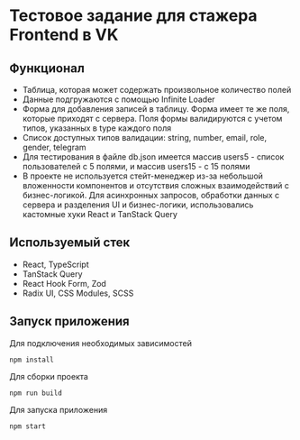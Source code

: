 # Тестовое задание для стажера Frontend в VK

## Функционал

- Таблица, которая может содержать произвольное количество полей
- Данные подгружаются с помощью Infinite Loader
- Форма для добавления записей в таблицу. Форма имеет те же поля, которые приходят с сервера. Поля формы валидируются с учетом типов, указанных в type каждого поля
- Список доступных типов валидации: string, number, email, role, gender, telegram
- Для тестирования в файле db.json имеется массив users5 - список пользователей с 5 полями, и массив users15 - с 15 полями
- В проекте не используется стейт-менеджер из-за небольшой вложенности компонентов и отсутствия сложных взаимодействий с бизнес-логикой. Для асинхронных запросов, обработки данных с сервера и разделения UI и бизнес-логики, использовались кастомные хуки React и TanStack Query 

## Используемый стек

- React, TypeScript
- TanStack Query
- React Hook Form, Zod
- Radix UI, CSS Modules, SCSS

## Запуск приложения

Для подключения необходимых зависимостей
```
npm install
```
Для сборки проекта
```
npm run build
```
Для запуска приложения
```
npm start
```
